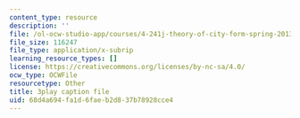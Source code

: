 ```yaml
---
content_type: resource
description: ''
file: /ol-ocw-studio-app/courses/4-241j-theory-of-city-form-spring-2013/68d4a694fa1d6faeb2d837b78928cce4_M4VQypB3o90.srt
file_size: 116247
file_type: application/x-subrip
learning_resource_types: []
license: https://creativecommons.org/licenses/by-nc-sa/4.0/
ocw_type: OCWFile
resourcetype: Other
title: 3play caption file
uid: 68d4a694-fa1d-6fae-b2d8-37b78928cce4
---
```

